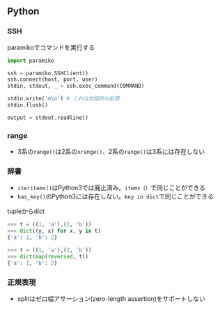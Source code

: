 ## Python

### SSH


paramikoでコマンドを実行する
```python
import paramiko

ssh = paramiko.SSHClient()
ssh.connect(host, port, user)
stdin, stdout, _ = ssh.exec_command(COMMAND)

stdin.write('m\n') # これは対話的な処理
stdin.flush()

output = stdout.readline()
```

### range
- 3系の`range()`は2系の`xrange()`、2系の`range()`は3系には存在しない

### 辞書
- `iteritems()`はPython3では廃止済み。`items（）`で同じことができる
- `has_key()`のPython3には存在しない。`key in dict`で同じことができる

tupleからdict
```python
>>> t = ((1, 'a'),(2, 'b'))
>>> dict((y, x) for x, y in t)
{'a': 1, 'b': 2}

>>> t = ((1, 'a'),(2, 'b'))
>>> dict(map(reversed, t))
{'a': 1, 'b': 2}
```

### 正規表現
- splitはゼロ幅アサーション(zero-length assertion)をサポートしない
